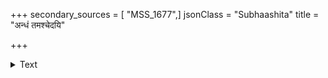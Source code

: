 +++
secondary_sources = [ "MSS_1677",]
jsonClass = "Subhaashita"
title = "अन्धं तमश्चेदयि"

+++

<details><summary>Text</summary>

अन्धं तमश्चेदयि बाधते त्वां सरोजनेत्रं जगदेकसूत्रम्।  
सुधाचरित्रम् परमं पवित्रं कुरुष्व मित्रं वसुदेवपुत्रम्॥
</details>
